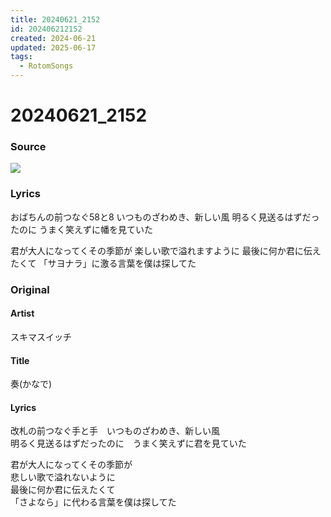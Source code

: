 ```yaml
---
title: 20240621_2152
id: 202406212152
created: 2024-06-21
updated: 2025-06-17
tags:
  - RotomSongs
---
```

# 20240621_2152

### Source

![](https://x.com/Starlystrongest/status/1804135379328721000)

### Lyrics

おばちんの前つなぐ58と8
いつものざわめき、新しい風
明るく見送るはずだったのに
うまく笑えずに幡を見ていた

君が大人になってくその季節が
楽しい歌で溢れますように
最後に何か君に伝えたくて
「サヨナラ」に激る言葉を僕は探してた

### Original

#### Artist

スキマスイッチ

#### Title

奏(かなで)

#### Lyrics

改札の前つなぐ手と手　いつものざわめき、新しい風  
明るく見送るはずだったのに　うまく笑えずに君を見ていた  
  
君が大人になってくその季節が  
悲しい歌で溢れないように  
最後に何か君に伝えたくて  
「さよなら」に代わる言葉を僕は探してた  

